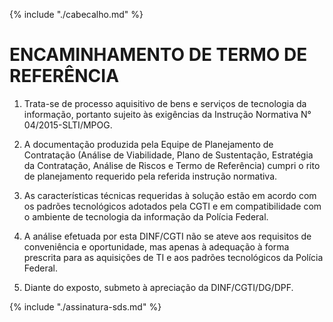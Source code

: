 {% include "./cabecalho.md" %}

# ENCAMINHAMENTO DE TERMO DE REFERÊNCIA


1.  Trata-se de processo aquisitivo de bens e serviços de tecnologia da informação, portanto sujeito às exigências da Instrução Normativa N° 04/2015-SLTI/MPOG.

2.  A documentação produzida pela Equipe de Planejamento de Contratação (Análise de Viabilidade, Plano de Sustentação, Estratégia da Contratação, Análise de Riscos e Termo de Referência) cumpri o rito de planejamento requerido pela referida instrução normativa.

3.  As características técnicas requeridas à solução estão em acordo com os padrões tecnológicos adotados pela CGTI e em compatibilidade com o ambiente de tecnologia da informação da Polícia Federal.

4.  A análise efetuada por esta DINF/CGTI não se ateve aos requisitos de conveniência e oportunidade, mas apenas à adequação à forma prescrita para as aquisições de TI e aos padrões tecnológicos da Polícia Federal.

5.  Diante do exposto, submeto à apreciação da DINF/CGTI/DG/DPF.
  
  
  
{% include "./assinatura-sds.md" %}

